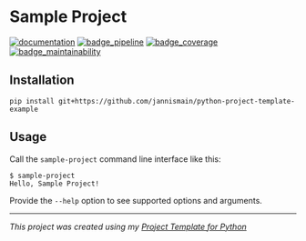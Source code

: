 # Sample Project

[![documentation][badge_documentation]](https://jannismain.github.io/python-project-template-example) [![badge_pipeline][]](https://github.com/jannismain/python-project-template-example/-/pipelines) [![badge_coverage][]](https://jannismain.github.io/python-project-template-example/coverage) [![badge_maintainability][]]()

[badge_documentation]: https://jannismain.github.io/python-project-template-example/badges/documentation.svg
[badge_coverage]: https://github.com/jannismain/python-project-template-example/badges/main/coverage.svg
[badge_pipeline]: https://github.com/jannismain/python-project-template-example/badges/main/pipeline.svg
[badge_maintainability]: https://jannismain.github.io/python-project-template-example/badges/maintainability.svg

<!-- TODO: extend readme template -->

## Installation

```console
pip install git+https://github.com/jannismain/python-project-template-example
```

## Usage

Call the `sample-project` command line interface like this:

```console
$ sample-project
Hello, Sample Project!
```

Provide the `--help` option to see supported options and arguments.

---
*This project was created using my [Project Template for Python](https://github.com/jannismain/python-project-template)*
